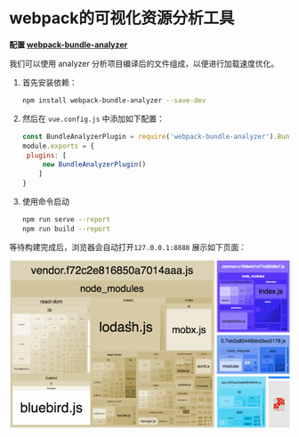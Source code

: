 # webpack的可视化资源分析工具

**配置 [webpack-bundle-analyzer](<https://www.npmjs.com/package/webpack-bundle-analyzer>)**

我们可以使用 analyzer 分析项目编译后的文件组成，以便进行加载速度优化。

1. 首先安装依赖：

   ```bash
   npm install webpack-bundle-analyzer --save-dev
   ```

2. 然后在 `vue.config.js` 中添加如下配置：

   ```javascript
   const BundleAnalyzerPlugin = require('webpack-bundle-analyzer').BundleAnalyzerPlugin;
   module.exports = {
   	plugins: [
   		new BundleAnalyzerPlugin()
       ]
   }
   ```

3. 使用命令启动

   ```bash
   npm run serve --report
   npm run build --report
   ```

等待构建完成后，浏览器会自动打开`127.0.0.1:8888` 展示如下页面：

![](../assets/imgs/img-031.gif)